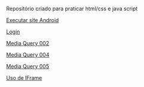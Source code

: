 Repositório criado para praticar html/css e java script

<a href="https://eddylopes.github.io/Html-Css-Js/Curso-em-Video-Html-CSS/Html-css/Desafios/d010/android.html">Executar site Android</a>

<a href="https://eddylopes.github.io/Html-Css-Js/Curso-em-Video-Html-CSS/Html-css/Desafios/d015/index.html">Login</a>

<a href="https://eddylopes.github.io/Html-Css-Js/Curso-em-Video-Html-CSS/Html-css/Exercicios/ex026-media-query/mq002/index.html">Media Query 002</a>

<a href="https://eddylopes.github.io/Html-Css-Js/Curso-em-Video-Html-CSS/Html-css/Exercicios/ex026-media-query/mq004/index.html">Media Query 004</a>

<a href="https://eddylopes.github.io/Html-Css-Js/Curso-em-Video-Html-CSS/Html-css/Exercicios/ex026-media-query/mq005/index.html">Media Query 005</a>

<a href="https://eddylopes.github.io/Html-Css-Js/Curso-em-Video-Html-CSS/Html-css/Desafios/d013/index.html">Uso de IFrame</a>


